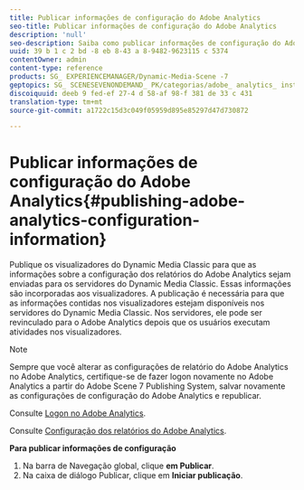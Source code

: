 ```yaml
---
title: Publicar informações de configuração do Adobe Analytics
seo-title: Publicar informações de configuração do Adobe Analytics
description: 'null'
seo-description: Saiba como publicar informações de configuração do Adobe Analytics.
uuid: 39 b 1 c 2 bd -8 eb 8-43 a 8-9482-9623115 c 5374
contentOwner: admin
content-type: reference
products: SG_ EXPERIENCEMANAGER/Dynamic-Media-Scene -7
geptopics: SG_ SCENESEVENONDEMAND_ PK/categorias/adobe_ analytics_ instrumentation_ kit
discoiquuid: deeb 9 fed-ef 27-4 d 58-af 98-f 381 de 33 c 431
translation-type: tm+mt
source-git-commit: a1722c15d3c049f05959d895e85297d47d730872

---
```



# Publicar informações de configuração do Adobe Analytics{#publishing-adobe-analytics-configuration-information}

Publique os visualizadores do Dynamic Media Classic para que as informações sobre a configuração dos relatórios do Adobe Analytics sejam enviadas para os servidores do Dynamic Media Classic. Essas informações são incorporadas aos visualizadores. A publicação é necessária para que as informações contidas nos visualizadores estejam disponíveis nos servidores do Dynamic Media Classic. Nos servidores, ele pode ser revinculado para o Adobe Analytics depois que os usuários executam atividades nos visualizadores.

>[!NOTE]
>
>Sempre que você alterar as configurações de relatório do Adobe Analytics no Adobe Analytics, certifique-se de fazer logon novamente no Adobe Analytics a partir do Adobe Scene 7 Publishing System, salvar novamente as configurações de configuração do Adobe Analytics e republicar.

Consulte [Logon no Adobe Analytics](log-analytics.md#log_in_to_adobe_analytics).

Consulte [Configuração dos relatórios do Adobe Analytics](configuring-analytics-reports.md#configuring_adobe_analytics_reports).

**Para publicar informações de configuração**

1. Na barra de Navegação global, clique **em Publicar**.
1. Na caixa de diálogo Publicar, clique em **Iniciar publicação**.


